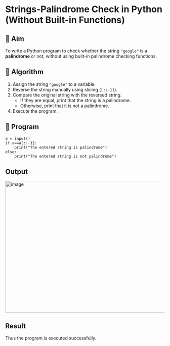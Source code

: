 # Strings-Palindrome Check in Python (Without Built-in Functions)

## 🎯 Aim
To write a Python program to check whether the string `"google"` is a **palindrome** or not, without using built-in palindrome checking functions.

## 🧠 Algorithm
1. Assign the string `"google"` to a variable.
2. Reverse the string manually using slicing (`[::-1]`).
3. Compare the original string with the reversed string.
   - If they are equal, print that the string is a palindrome.
   - Otherwise, print that it is not a palindrome.
4. Execute the program.

## 🧾 Program
```
a = input()
if a==a[::-1]:
    print("The entered string is palindrome")
else:
    print("The entered string is not palindrome")
```

## Output
<img width="1299" height="417" alt="image" src="https://github.com/user-attachments/assets/4ced3cac-5b2a-4b1b-a19b-2462e38be267" />

## Result
Thus the program is executed successfully.
